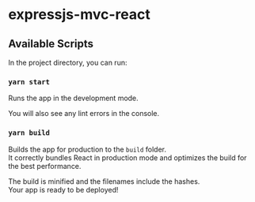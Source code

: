 # expressjs-mvc-react

## Available Scripts

In the project directory, you can run:

### `yarn start`

Runs the app in the development mode.<br />

You will also see any lint errors in the console.

### `yarn build`

Builds the app for production to the `build` folder.<br />
It correctly bundles React in production mode and optimizes the build for the best performance.

The build is minified and the filenames include the hashes.<br />
Your app is ready to be deployed!
